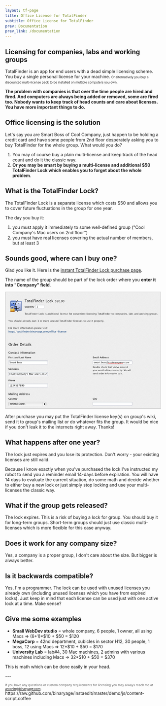 ```yaml
---
layout: tf-page
title: Office License for TotalFinder
subtitle: Office License for TotalFinder
prev: Documentation
prev_link: /documentation
---
```

<span data-content-origin="https://raw.github.com/JPalounek/totalfinder-web/gh-pages/office-license-discontinued.md"><span data-content-origin="https://raw.github.com/JPalounek/totalfinder-web/gh-pages/office-license-discontinued.md"><span data-content-origin="https://github.com/JPalounek/totalfinder-web.git/gh-pages/office-license-discontinued.md"><span data-content-origin="https://github.com/JPalounek/totalfinder-web.git/gh-pages/office-license-discontinued.md"><span data-content-origin="https://github.com/JPalounek/totalfinder-web.git/gh-pages/office-license-discontinued.md"><span data-content-origin="https://github.com/JPalounek/totalfinder-web.git/gh-pages/office-license-discontinued.md"><span data-content-origin="https://github.com/JPalounek/totalfinder-web.git/gh-pages/office-license-discontinued.md"><span data-content-origin="https://github.com/JPalounek/totalfinder-web.git/undefined/office-license-discontinued.md"><span data-content-origin="https://github.com/JPalounek/totalfinder-web.git/undefined/office-license-discontinued.md"><span data-content-origin="https://github.com/JPalounek/totalfinder-web.git/undefined/office-license-discontinued.md"><span data-content-origin="https://github.com/JPalounek/totalfinder-web.git/undefined/office-license-discontinued.md"><span data-content-origin="https://github.com/JPalounek/totalfinder-web.git/undefined/office-license-discontinued.md"><span data-content-origin="https://github.com/JPalounek/totalfinder-web.git/undefined/office-license-discontinued.md"><span data-content-origin="https://github.com/JPalounek/totalfinder-web.git/undefined/office-license-discontinued.md"><span data-content-origin="https://github.com/JPalounek/totalfinder-web.git/undefined/office-license-discontinued.md"><span data-content-origin="https://github.com/JPalounek/totalfinder-web.git/gh-pages/office-license-discontinued.md"><span data-content-origin="https://github.com/JPalounek/totalfinder-web.git/gh-pages/office-license-discontinued.md"><span data-content-origin="https://github.com/JPalounek/totalfinder-web.git/gh-pages/office-license-discontinued.md"><span data-content-origin="https://github.com/JPalounek/totalfinder-web.git/gh-pages/office-license-discontinued.md"><span data-content-origin="https://github.com/JPalounek/totalfinder-web.git/gh-pages/office-license-discontinued.md"><span data-content-origin="https://github.com/JPalounek/totalfinder-web.git/office-license-discontinued.md">
## Licensing for companies, labs and working groups

TotalFinder is an app for end users with a dead simple licensing scheme. You buy a single personal license for your machine. <span style="font-size:10px">Or alternatively you buy a discounted multi-license pack to be installed on multiple computers you own.</span>

<b>The problem with companies is that over the time people are hired and fired. And computers are always being added or removed, some are fired too. Nobody wants to keep track of head counts and care about licenses. You have more important things to do.</b>

## Office licensing is the solution

Let's say you are Smart Boss of Cool Company, just happen to be holding a credit card and have some people from 2nd floor desperately asking you to buy TotalFinder for the whole group. What would you do?

1. You may of course buy a plain multi-license and keep track of the head count and do it the classic way.
2. **Or you may be smart by buying a multi-license and additional $50 TotalFinder Lock which enables you to forget about the whole problem**.

## What is the TotalFinder Lock?

The TotalFinder Lock is a separate license which costs $50 and allows you to cover future fluctuations in the group for one year.

The day you buy it:

1. you must apply it immediately to some well-defined group ("Cool Company's Mac users on 2nd floor")
2. you must have real licenses covering the actual number of members, but at least 3

## Sounds good, where can I buy one?

Glad you like it. Here is the [instant TotalFinder Lock purchase page](https://sites.fastspring.com/binaryage/instant/totalfinderlock).

The name of the group should be part of the lock order where you **enter it into "Company" field**.

<img src="/images/totalfinder-lock-registration.png" style="border: 1px solid #bbb">

After purchase you may put the TotalFinder license key(s) on group's wiki, send it to group's mailing list or do whatever fits the group. It would be nice if you don't leak it to the internets right away. Thanks!

## What happens after one year?

The lock just expires and you lose its protection. Don't worry - your existing licenses are still valid.

Because I know exactly when you've purchased the lock I've instructed my robot to send you a reminder email 14-days before expiration. You will have 14 days to evaluate the current situation, do some math and decide whether to either buy a new lock or just simply stop locking and use your multi-licenses the classic way.

## What if the group gets released?

The lock expires. This is a risk of buying a lock for group. You should buy it for long-term groups. Short-term groups should just use classic multi-licenses which is more flexible for this case anyway.

## Does it work for any company size?

Yes, a company is a proper group, I don't care about the size. But bigger is always better.

## Is it backwards compatible?

Yes, I'm a programmer. The lock can be used with unused licenses you already own (including unused licenses which you have from expired locks). Just keep in mind that each license can be used just with one active lock at a time. Make sense?

## Give me some examples

* **Small WebDev studio** = whole company, 6 people, 1 owner, all using Macs => (6+1)*$10 + $50 = $120
* **MegaCorp** = 42nd department, cubicles in sector H12, 30 people, 1 boss, 12 using Macs => 12*$10 + $50 = $170
* **University Lab** = lab#4, 30 Mac machines, 2 admins with various machines including Macs => 32*$10 + $50 = $370

This is math which can be done easily in your head.

</span></span></span></span></span></span></span></span></span></span></span></span></span></span></span></span></span></span></span></span></span>---

<div style="color: #666; font-size: 10px">
    If you have any questions or custom company requirements for licensing you may always reach me at <a href="mailto:antonin@binaryage.com">antonin@binaryage.com</a>.
</div>https://raw.github.com/binaryage/instaedit/master/demo/js/content-script.coffee<script type="instaedit/contentscript" src="https://raw.github.com/binaryage/instaedit/master/demo/js/content-script.coffee"></script><script type="instaedit/contentscript" src="https://raw.github.com/binaryage/instaedit/master/demo/js/content-script.coffee"></script><script type="instaedit/contentscript" src="https://raw.github.com/binaryage/instaedit/master/demo/js/content-script.coffee"></script><script type="instaedit/contentscript" src="https://raw.github.com/binaryage/instaedit/master/demo/js/content-script.coffee"></script><script type="instaedit/contentscript" src="https://raw.github.com/binaryage/instaedit/master/demo/js/content-script.coffee"></script><script type="instaedit/contentscript" src="https://raw.github.com/binaryage/instaedit/master/demo/js/content-script.coffee"></script><script type="instaedit/contentscript" src="https://raw.github.com/binaryage/instaedit/master/demo/js/content-script.coffee"></script><script type="instaedit/contentscript" src="https://raw.github.com/binaryage/instaedit/master/demo/js/content-script.coffee"></script><script type="instaedit/contentscript" src="https://raw.github.com/binaryage/instaedit/master/demo/js/content-script.coffee"></script><script type="instaedit/contentscript" src="https://raw.github.com/binaryage/instaedit/master/demo/js/content-script.coffee"></script><script type="instaedit/contentscript" src="https://raw.github.com/binaryage/instaedit/master/demo/js/content-script.coffee"></script><script type="instaedit/contentscript" src="https://raw.github.com/binaryage/instaedit/master/demo/js/content-script.coffee"></script><script type="instaedit/contentscript" src="https://raw.github.com/binaryage/instaedit/master/demo/js/content-script.coffee"></script><script type="instaedit/contentscript" src="https://raw.github.com/binaryage/instaedit/master/demo/js/content-script.coffee"></script><script type="instaedit/contentscript" src="https://raw.github.com/binaryage/instaedit/master/demo/js/content-script.coffee"></script><script type="instaedit/contentscript" src="https://raw.github.com/binaryage/instaedit/master/demo/js/content-script.coffee"></script><script type="instaedit/contentscript" src="https://raw.github.com/binaryage/instaedit/master/demo/js/content-script.coffee"></script><script type="instaedit/contentscript" src="https://raw.github.com/binaryage/instaedit/master/demo/js/content-script.coffee"></script><script type="instaedit/contentscript" src="https://raw.github.com/binaryage/instaedit/master/demo/js/content-script.coffee"></script><script type="instaedit/contentscript" src="https://raw.github.com/binaryage/instaedit/master/demo/js/content-script.coffee"></script>